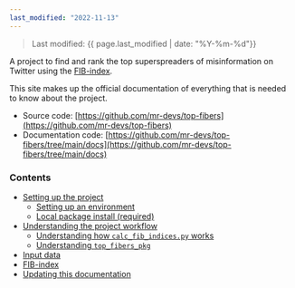 ```yaml
---
last_modified: "2022-11-13"
---
```

> Last modified: {{ page.last_modified | date: "%Y-%m-%d"}}

A project to find and rank the top superspreaders of misinformation on Twitter using the [FIB-index](./fib_index.md).

This site makes up the official documentation of everything that is needed to know about the project.

- Source code: [https://github.com/mr-devs/top-fibers](https://github.com/mr-devs/top-fibers)
- Documentation code: [https://github.com/mr-devs/top-fibers/tree/main/docs](https://github.com/mr-devs/top-fibers/tree/main/docs)

### Contents
- [Setting up the project](./setup/setup.md)
    - [Setting up an environment](./setup/environment.md)
    - [Local package install (required)](./setup/package_install.md)
- [Understanding the project workflow](./code/overview.md)
    - [Understanding how `calc_fib_indices.py` works](./code/fib_script.md)
    - [Understanding `top_fibers_pkg`](./code/top_fibers_pkg.md)
- [Input data](./data.md)
- [FIB-index](./fib_index.md)
- [Updating this documentation](./documentation.md)
